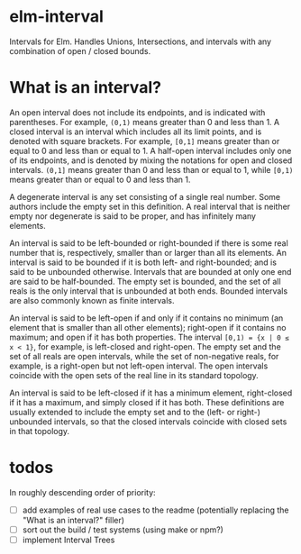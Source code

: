
# elm-interval

Intervals for Elm. Handles Unions, Intersections, and intervals with any 
combination of open / closed bounds.


# What is an interval?

An open interval does not include its endpoints, and is indicated with 
parentheses. For example, `(0,1)` means greater than 0 and less than 1. 
A closed interval is an interval which includes all its limit points, and is 
denoted with square brackets. For example, `[0,1]` means greater than or equal
to 0 and less than or equal to 1. A half-open interval includes only one of
its endpoints, and is denoted by mixing the notations for open and closed
intervals. `(0,1]` means greater than 0 and less than or equal to 1, while 
`[0,1)` means greater than or equal to 0 and less than 1.

A degenerate interval is any set consisting of a single real number. Some
authors include the empty set in this definition. A real interval that is
neither empty nor degenerate is said to be proper, and has infinitely many
elements.

An interval is said to be left-bounded or right-bounded if there is some real
number that is, respectively, smaller than or larger than all its elements.
An interval is said to be bounded if it is both left- and right-bounded; and
is said to be unbounded otherwise. Intervals that are bounded at only one end
are said to be half-bounded. The empty set is bounded, and the set of all
reals is the only interval that is unbounded at both ends. Bounded intervals
are also commonly known as finite intervals.

An interval is said to be left-open if and only if it contains no minimum 
(an element that is smaller than all other elements); right-open if it
contains no maximum; and open if it has both properties. The interval 
`[0,1) = {x | 0 ≤ x < 1}`, for example, is left-closed and right-open.
The empty set and the set of all reals are open intervals, while the set of 
non-negative reals, for example, is a right-open but not left-open interval.
The open intervals coincide with the open sets of the real line in its
standard topology.

An interval is said to be left-closed if it has a minimum element, right-closed
if it has a maximum, and simply closed if it has both. These definitions are
usually extended to include the empty set and to the (left- or right-)
unbounded intervals, so that the closed intervals coincide with closed sets in
that topology.


# todos

In roughly descending order of priority:

- [ ] add examples of real use cases to the readme (potentially replacing the "What is an interval?" filler)
- [ ] sort out the build / test systems (using make or npm?)
- [ ] implement Interval Trees
